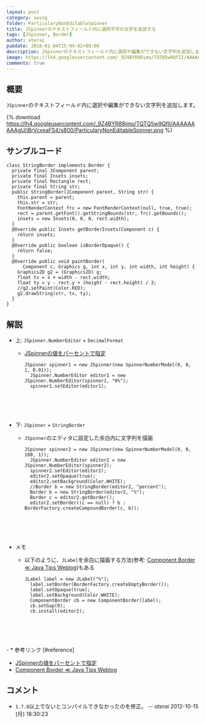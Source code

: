 ```yaml
---
layout: post
category: swing
folder: ParticularyNonEditableSpinner
title: JSpinnerのテキストフィールド内に選択不可の文字を追加する
tags: [JSpinner, Border]
author: aterai
pubdate: 2010-01-04T15:04:02+09:00
description: JSpinnerのテキストフィールド内に選択や編集ができない文字列を追加します。
image: https://lh4.googleusercontent.com/_9Z4BYR88imo/TQTQ5w9QfII/AAAAAAAAAgU/iBrVcxeaFS4/s800/ParticularyNonEditableSpinner.png
comments: true
---
```

## 概要
`JSpinner`のテキストフィールド内に選択や編集ができない文字列を追加します。

{% download https://lh4.googleusercontent.com/_9Z4BYR88imo/TQTQ5w9QfII/AAAAAAAAAgU/iBrVcxeaFS4/s800/ParticularyNonEditableSpinner.png %}

## サンプルコード
<pre class="prettyprint"><code>class StringBorder implements Border {
  private final JComponent parent;
  private final Insets insets;
  private final Rectangle rect;
  private final String str;
  public StringBorder(JComponent parent, String str) {
    this.parent = parent;
    this.str = str;
    FontRenderContext frc = new FontRenderContext(null, true, true);
    rect = parent.getFont().getStringBounds(str, frc).getBounds();
    insets = new Insets(0, 0, 0, rect.width);
  }
  @Override public Insets getBorderInsets(Component c) {
    return insets;
  }
  @Override public boolean isBorderOpaque() {
    return false;
  }
  @Override public void paintBorder(
      Component c, Graphics g, int x, int y, int width, int height) {
    Graphics2D g2 = (Graphics2D) g;
    float tx = x + width - rect.width;
    float ty = y - rect.y + (height - rect.height) / 2;
    //g2.setPaint(Color.RED);
    g2.drawString(str, tx, ty);
  }
}
</code></pre>

## 解説
- 上: `JSpinner.NumberEditor` + `DecimalFormat`
    - [JSpinnerの値をパーセントで指定](https://ateraimemo.com/Swing/NumberEditor.html)
        
        <pre class="prettyprint"><code>JSpinner spinner1 = new JSpinner(new SpinnerNumberModel(0, 0, 1, 0.01));
        JSpinner.NumberEditor editor1 = new JSpinner.NumberEditor(spinner1, "0%");
        spinner1.setEditor(editor1);
</code></pre>
- 下: `JSpinner` + `StringBorder`
    - `JSpinner`のエディタに設定した余白内に文字列を描画
        
        <pre class="prettyprint"><code>JSpinner spinner2 = new JSpinner(new SpinnerNumberModel(0, 0, 100, 1));
        JSpinner.NumberEditor editor2 = new JSpinner.NumberEditor(spinner2);
        spinner2.setEditor(editor2);
        editor2.setOpaque(true);
        editor2.setBackground(Color.WHITE);
        //Border b = new StringBorder(editor2, "percent");
        Border b = new StringBorder(editor2, "%");
        Border c = editor2.getBorder();
        editor2.setBorder((c == null) ? b : BorderFactory.createCompoundBorder(c, b));
</code></pre>
- メモ
    - 以下のように、`JLabel`を余白に描画する方法(参考: [Component Border ≪ Java Tips Weblog](https://tips4java.wordpress.com/2009/09/27/component-border/))もある
        
        <pre class="prettyprint"><code>JLabel label = new JLabel("%");
        label.setBorder(BorderFactory.createEmptyBorder());
        label.setOpaque(true);
        label.setBackground(Color.WHITE);
        ComponentBorder cb = new ComponentBorder(label);
        cb.setGap(0);
        cb.install(editor2);
</code></pre>
    - * 参考リンク [#reference]
- [JSpinnerの値をパーセントで指定](https://ateraimemo.com/Swing/NumberEditor.html)
- [Component Border ≪ Java Tips Weblog](https://tips4java.wordpress.com/2009/09/27/component-border/)

<!-- dummy comment line for breaking list -->

## コメント
- `1.7.0`以上でないとコンパイルできなかったのを修正。 -- *aterai* 2012-10-15 (月) 18:30:23

<!-- dummy comment line for breaking list -->
